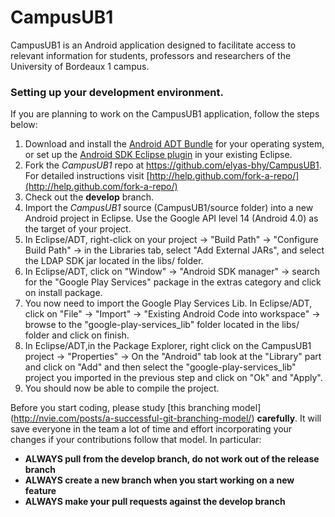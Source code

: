 # CampusUB1

CampusUB1 is an Android application designed to facilitate access to relevant information for students, professors and researchers of the University of Bordeaux 1 campus.


### Setting up your development environment.
If you are planning to work on the CampusUB1 application, follow the steps below:

1. Download and install the [Android ADT Bundle](http://developer.android.com/sdk/index.html) for your operating system, or set up the [Android SDK Eclipse plugin](http://developer.android.com/sdk/index.html#ExistingIDE) in  your existing Eclipse.
2. Fork the *CampusUB1* repo at https://github.com/elyas-bhy/CampusUB1. For detailed instructions visit [http://help.github.com/fork-a-repo/](http://help.github.com/fork-a-repo/)
3. Check out the **develop** branch.
4. Import the *CampusUB1* source (CampusUB1/source folder) into a new Android project in Eclipse. Use the Google API level 14 (Android 4.0) as the target of your project.
5. In Eclipse/ADT, right-click on your project -> "Build Path" -> "Configure Build Path" -> in the Libraries tab, select "Add External JARs", and select the LDAP SDK jar located in the libs/ folder.
6. In Eclipse/ADT, click on "Window" -> "Android SDK manager" -> search for the "Google Play Services" package in the extras category and click on install package.
7. You now need to import the Google Play Services Lib. In Eclipse/ADT, click on "File" -> "Import" -> "Existing Android Code into workspace" -> browse to the "google-play-services_lib" folder located in the libs/ folder and click on finish.
8. In Eclipse/ADT,in the Package Explorer, right click on the CampusUB1 project -> "Properties" -> On the "Android" tab look at the "Library" part and click on "Add" and then select the "google-play-services_lib" project you imported in the previous step and click on "Ok" and "Apply".
9. You should now be able to compile the project.


Before you start coding, please study [this branching model] (http://nvie.com/posts/a-successful-git-branching-model/) **carefully**. It will save everyone in the team a lot of time and effort incorporating your changes if your contributions follow that model. In particular:
 * **ALWAYS pull from the develop branch, do not work out of the release branch**
 * **ALWAYS create a new branch when you start working on a new feature**
 * **ALWAYS make your pull requests against the develop branch**